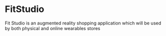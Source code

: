 # FitStudio
Fit Studio is an augmented reality shopping application which will be used by both physical and online wearables stores
